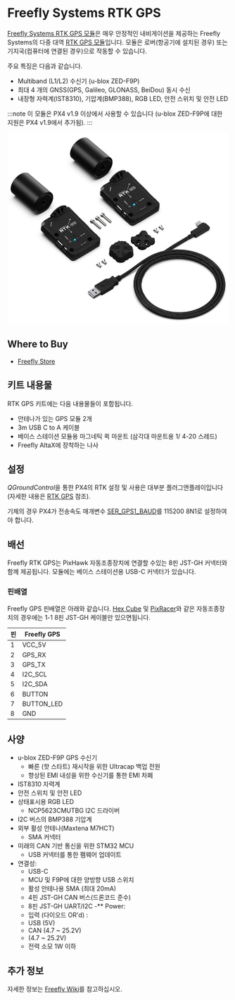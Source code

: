 # Freefly Systems RTK GPS

[Freefly Systems RTK GPS 모듈](https://store.freeflysystems.com/products/rtk-gps-ground-station)은 매우 안정적인 내비게이션을 제공하는 Freefly Systems의 다중 대역 [RTK GPS 모듈](../gps_compass/rtk_gps.md)입니다. 모듈은 로버(항공기에 설치된 경우) 또는 기지국(컴퓨터에 연결된 경우)으로 작동할 수 있습니다.

주요 특징은 다음과 같습니다.
- Multiband (L1/L2) 수신기 (u-blox ZED-F9P)
- 최대 4 개의 GNSS(GPS, Galileo, GLONASS, BeiDou) 동시 수신
- 내장형 자력계(IST8310), 기압계(BMP388), RGB LED, 안전 스위치 및 안전 LED

:::note
이 모듈은 PX4 v1.9 이상에서 사용할 수 있습니다 (u-blox ZED-F9P에 대한 지원은 PX4 v1.9에서 추가됨).
:::

![FreeFly GPS 모듈](../../assets/hardware/gps/freefly_gps_module.jpg)


## Where to Buy

* [Freefly Store](https://store.freeflysystems.com/products/rtk-gps-ground-station)

## 키트 내용물

RTK GPS 키트에는 다음 내용물들이 포함됩니다.
- 안테나가 있는 GPS 모듈 2개
- 3m USB C to A 케이블
- 베이스 스테이션 모듈용 마그네틱 퀵 마운트 (삼각대 마운트용 1/ 4-20 스레드)
- Freefly AltaX에 장착하는 나사


## 설정

*QGroundControl*을 통한 PX4의 RTK 설정 및 사용은 대부분 플러그앤플레이입니다 \(자세한 내용은 [RTK GPS](../advanced_features/rtk-gps.md) 참조).

기체의 경우 PX4가 전송속도 매개변수 [SER_GPS1_BAUD](../advanced_config/parameter_reference.md#SER_GPS1_BAUD)를 115200 8N1로 설정하여야 합니다.

## 배선

Freefly RTK GPS는 PixHawk 자동조종장치에 연결할 수있는 8핀 JST-GH 커넥터와 함께 제공됩니다. 모듈에는 베이스 스테이션용  USB-C 커넥터가 있습니다.

### 핀배열

Freefly GPS 핀배열은 아래와 같습니다. [Hex Cube](../flight_controller/pixhawk-2.md) 및 [PixRacer](../flight_controller/pixracer.md)와 같은 자동조종장치의 경우에는 1-1 8핀 JST-GH 케이블만 있으면됩니다.

| 핀 | Freefly GPS |
| - | ----------- |
| 1 | VCC_5V      |
| 2 | GPS_RX      |
| 3 | GPS_TX      |
| 4 | I2C_SCL     |
| 5 | I2C_SDA     |
| 6 | BUTTON      |
| 7 | BUTTON_LED  |
| 8 | GND         |

## 사양

- u-blox ZED-F9P GPS 수신기
  - 빠른 (핫 스타트) 재시작을 위한 Ultracap 백업 전원
  - 향상된 EMI 내성을 위한 수신기를 통한 EMI 차폐
- IST8310 자력계
- 안전 스위치 및 안전 LED
- 상태표시용 RGB LED
  - NCP5623CMUTBG I2C 드라이버
- I2C 버스의 BMP388 기압계
- 외부 활성 안테나(Maxtena M7HCT)
  - SMA 커넥터
- 미래의 CAN 기반 통신을 위한 STM32 MCU
  - USB 커넥터를 통한 펨웨어 업데이트
- 연결성:
  - USB-C
  - MCU 및 F9P에 대한 양방향 USB 스위치
  - 활성 안테나용 SMA (최대 20mA)
  - 4핀 JST-GH CAN 버스(드론코드 준수)
  - 8핀 JST-GH UART/I2C -** Power:
  - 입력 (다이오드 OR'd) :
  - USB (5V)
  - CAN (4.7 ~ 25.2V)
  - (4.7 ~ 25.2V)
  - 전력 소모 1W 이하

## 추가 정보

자세한 정보는 [Freefly Wiki](https://freefly.gitbook.io/freefly-public/products/rtk-gps)를 참고하십시오.
  